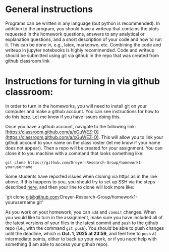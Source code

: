 # General instructions
Programs can be written in any language (but python is recommended). In addition to the program, you should have a writeup that contains the plots requested in the homework questions, answers to any analytical or explanation questions, and  a short description of your code and how to run it. This can be done in, e.g., latex, markdown, etc. Combining the code and writeup in jupyter notebooks is highly recommended. Code and writeup should be submitted using git via github in the repo
 that was created from github classroom link
 
# Instructions for turning in via github classroom:

In order to turn in the homeworks, you will need to install git on your computer and make a github account. You can see instructions for how to do this [here](https://docs.github.com/en). Let me know if you have issues doing this.

Once you have a github account, navigate to the following link: [https://classroom.github.com/a/xGuWEZ-O](https://classroom.github.com/a/xGuWEZ-O). This will allow you to link your github account to your name on the class roster (let me know if your name does not appear). Then a repo will be created for your assignment. You can clone it to you machine with a command that looks something like:

`git clone https://github.com/Dreyer-Research-Group/homework1-yourusername`

Some students have reported issues when cloning via https as in the line above. If this happens to you, you should try to set up SSH via the steps described [here](https://docs.github.com/en/authentication/connecting-to-github-with-ssh), and then your line to clone will look more like:

`git clone git@github.com:Dreyer-Research-Group/homework1-yourusername.git'

As you work on yout homework, you can `add` and `commit` changes. When you would like to turn in the assignment, make sure you have included all of the latest versions of your files in the latest commit and `push` to the github repo (i.e., with the command `git push`). You should be able to push changes until the deadline, which is **Oct. 1, 2025 at 23:59**, and feel free to `push` at intermediate points, either to back up your work, or if you need help with something (I am able to access your github repo).
